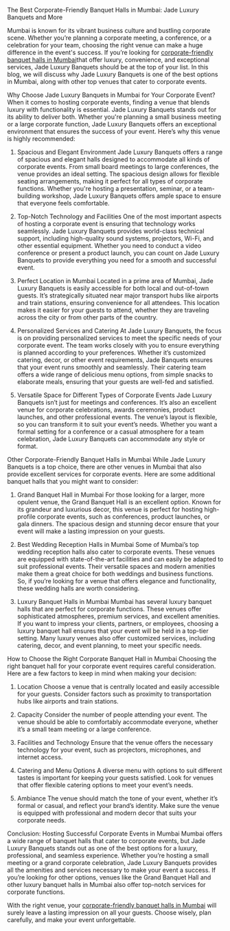 The Best Corporate-Friendly Banquet Halls in Mumbai: Jade Luxury Banquets and More

Mumbai is known for its vibrant business culture and bustling corporate scene. Whether you’re planning a corporate meeting, a conference, or a celebration for your team, choosing the right venue can make a huge difference in the event's success. If you’re looking for <a href="https://jadebanquets.in">corporate-friendly banquet halls in Mumbai</a>that offer luxury, convenience, and exceptional services, Jade Luxury Banquets should be at the top of your list. In this blog, we will discuss why Jade Luxury Banquets is one of the best options in Mumbai, along with other top venues that cater to corporate events.

Why Choose Jade Luxury Banquets in Mumbai for Your Corporate Event?
When it comes to hosting corporate events, finding a venue that blends luxury with functionality is essential. Jade Luxury Banquets stands out for its ability to deliver both. Whether you're planning a small business meeting or a large corporate function, Jade Luxury Banquets offers an exceptional environment that ensures the success of your event. Here’s why this venue is highly recommended:

1. Spacious and Elegant Environment
Jade Luxury Banquets offers a range of spacious and elegant halls designed to accommodate all kinds of corporate events. From small board meetings to large conferences, the venue provides an ideal setting. The spacious design allows for flexible seating arrangements, making it perfect for all types of corporate functions. Whether you're hosting a presentation, seminar, or a team-building workshop, Jade Luxury Banquets offers ample space to ensure that everyone feels comfortable.

2. Top-Notch Technology and Facilities
One of the most important aspects of hosting a corporate event is ensuring that technology works seamlessly. Jade Luxury Banquets provides world-class technical support, including high-quality sound systems, projectors, Wi-Fi, and other essential equipment. Whether you need to conduct a video conference or present a product launch, you can count on Jade Luxury Banquets to provide everything you need for a smooth and successful event.

3. Perfect Location in Mumbai
Located in a prime area of Mumbai, Jade Luxury Banquets is easily accessible for both local and out-of-town guests. It’s strategically situated near major transport hubs like airports and train stations, ensuring convenience for all attendees. This location makes it easier for your guests to attend, whether they are traveling across the city or from other parts of the country.

4. Personalized Services and Catering
At Jade Luxury Banquets, the focus is on providing personalized services to meet the specific needs of your corporate event. The team works closely with you to ensure everything is planned according to your preferences. Whether it’s customized catering, decor, or other event requirements, Jade Banquets ensures that your event runs smoothly and seamlessly. Their catering team offers a wide range of delicious menu options, from simple snacks to elaborate meals, ensuring that your guests are well-fed and satisfied.

5. Versatile Space for Different Types of Corporate Events
Jade Luxury Banquets isn’t just for meetings and conferences. It’s also an excellent venue for corporate celebrations, awards ceremonies, product launches, and other professional events. The venue’s layout is flexible, so you can transform it to suit your event’s needs. Whether you want a formal setting for a conference or a casual atmosphere for a team celebration, Jade Luxury Banquets can accommodate any style or format.

Other Corporate-Friendly Banquet Halls in Mumbai
While Jade Luxury Banquets is a top choice, there are other venues in Mumbai that also provide excellent services for corporate events. Here are some additional banquet halls that you might want to consider:

1. Grand Banquet Hall in Mumbai
For those looking for a larger, more opulent venue, the Grand Banquet Hall is an excellent option. Known for its grandeur and luxurious decor, this venue is perfect for hosting high-profile corporate events, such as conferences, product launches, or gala dinners. The spacious design and stunning decor ensure that your event will make a lasting impression on your guests.

2. Best Wedding Reception Halls in Mumbai
Some of Mumbai’s top wedding reception halls also cater to corporate events. These venues are equipped with state-of-the-art facilities and can easily be adapted to suit professional events. Their versatile spaces and modern amenities make them a great choice for both weddings and business functions. So, if you’re looking for a venue that offers elegance and functionality, these wedding halls are worth considering.

3. Luxury Banquet Halls in Mumbai
Mumbai has several luxury banquet halls that are perfect for corporate functions. These venues offer sophisticated atmospheres, premium services, and excellent amenities. If you want to impress your clients, partners, or employees, choosing a luxury banquet hall ensures that your event will be held in a top-tier setting. Many luxury venues also offer customized services, including catering, decor, and event planning, to meet your specific needs.

How to Choose the Right Corporate Banquet Hall in Mumbai
Choosing the right banquet hall for your corporate event requires careful consideration. Here are a few factors to keep in mind when making your decision:

1. Location
Choose a venue that is centrally located and easily accessible for your guests. Consider factors such as proximity to transportation hubs like airports and train stations.

2. Capacity
Consider the number of people attending your event. The venue should be able to comfortably accommodate everyone, whether it’s a small team meeting or a large conference.

3. Facilities and Technology
Ensure that the venue offers the necessary technology for your event, such as projectors, microphones, and internet access.

4. Catering and Menu Options
A diverse menu with options to suit different tastes is important for keeping your guests satisfied. Look for venues that offer flexible catering options to meet your event’s needs.

5. Ambiance
The venue should match the tone of your event, whether it’s formal or casual, and reflect your brand’s identity. Make sure the venue is equipped with professional and modern decor that suits your corporate needs.

Conclusion: Hosting Successful Corporate Events in Mumbai
Mumbai offers a wide range of banquet halls that cater to corporate events, but Jade Luxury Banquets stands out as one of the best options for a luxury, professional, and seamless experience. Whether you’re hosting a small meeting or a grand corporate celebration, Jade Luxury Banquets provides all the amenities and services necessary to make your event a success. If you’re looking for other options, venues like the Grand Banquet Hall and other luxury banquet halls in Mumbai also offer top-notch services for corporate functions.

With the right venue, your <a href="https://jadebanquets.in">corporate-friendly banquet halls in Mumbai</a> will surely leave a lasting impression on all your guests. Choose wisely, plan carefully, and make your event unforgettable.
